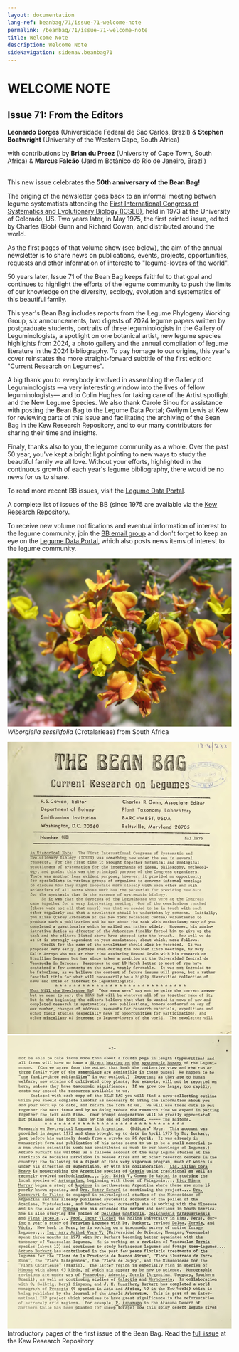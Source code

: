 ```yaml
---
layout: documentation
lang-ref: beanbag/71/issue-71-welcome-note
permalink: /beanbag/71/issue-71-welcome-note
title: Welcome Note
description: Welcome Note
sideNavigation: sidenav.beanbag71
---
```


# WELCOME NOTE

## Issue 71: From the Editors

**Leonardo Borges** (Universidade Federal de São Carlos, Brazil) & **Stephen Boatwright** (University of the Western Cape, South Africa)
<br> 

with contributions by **Brian du Preez** (University of Cape Town, South Africa) & **Marcus Falcão** (Jardim Botânico do Rio de Janeiro, Brazil)
<br>
<br>

This new issue celebrates the **50th anniversary of the Bean Bag!** 

The origing of the newsletter goes back to an informal meeting betwen legume systematists attending the [First International Congress of Systematics and Evolutionary Biology (ICSEB)](https://onlinelibrary.wiley.com/doi/10.2307/1218639), held in 1973 at the University of Colorado, US. Two years later, in May 1975, the first printed issue, edited by Charles (Bob) Gunn and Richard Cowan, and distributed around the world. 

As the first pages of that volume show (see below), the aim of the annual newsletter is to share news on publications, events, projects, opportunities, requests  and other information of intereste to "legume-lovers of the world". 

50 years later, Issue 71 of the Bean Bag keeps faithful to that goal and continues to highlight the efforts of the legume community to push the limits of our knowledge on the diversity, ecology, evolution and systematics of this beautiful family. 

This year's Bean Bag includes reports from the Legume Phylogeny Working Group, six announcements, two digests of 2024 legume papers written by postgraduate students, portraits of three leguminologists in the Gallery of Leguminologists, a spotlight on one botanical artist, new legume species highlights from 2024, a photo gallery and the annual compilation of legume literature in the 2024 bibliography. To pay homage to our origins, this year's cover reinstates the more straight-forward subtitle of the first edition: "Current Research on Legumes".

A big thank you to everybody involved in assembling the Gallery of Leguminologists —a very interesting window into the lives of fellow leguminologists— and to Colin Hughes for taking care of the Artist spotlight and the New Legume Species. We also thank Carole Sinou for assistance with posting the Bean Bag to the Legume Data Portal; Gwilym Lewis at Kew for reviewing parts of this issue and facilitating the archiving of the Bean Bag in the Kew Research Repository, and to our many contributors for sharing their time and insights.

Finaly, thanks also to you, the legume community as a whole. Over the past 50 year, you've kept a bright light pointing to new ways to study the beautiful family we all love. Without your efforts, highlighted in the continuous growth of each year's legume bibliography, there would be no news for us to share.

To read more recent BB issues, visit the [Legume Data Portal](https://www.legumedata.org/beanbag/issues). 

A complete list of issues of the BB (since 1975 are available via the [Kew Research Repository](https://kew.iro.bl.uk/collections/b50e6210-e231-4392-9301-c07bdce223cc?locale=en).

To receive new volume notifications and eventual information of interest to the legume community, join the [BB email group](https://groups.google.com/forum/?hl=en#!forum/thebeanbag) and don't forget to keep an eye on the [Legume Data Portal](https://www.legumedata.org/), which also posts news items of interest to the legume community.

![](/assets/images/71/wiborgiella-sessilifolia.jpg)
*Wiborgiella sessilifolia* (Crotalarieae) from South Africa


![](/assets/images/71/bean-bag-1-1.jpg)
![](/assets/images/71/bean-bag-1-2.jpg)
Introductory pages of the first issue of the Bean Bag. Read the [full issue](https://kew.iro.bl.uk/concern/generic_works/2e9b86b2-0cb8-462d-8183-f54963813b35?locale=en) at the Kew Research Repository
